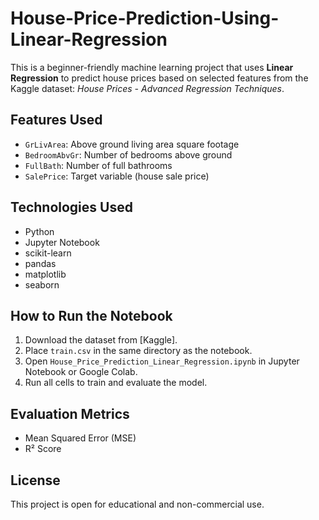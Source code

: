 # House-Price-Prediction-Using-Linear-Regression

This is a beginner-friendly machine learning project that uses **Linear Regression** to predict house prices based on selected features from the Kaggle dataset: *House Prices - Advanced Regression Techniques*.

## Features Used
- `GrLivArea`: Above ground living area square footage
- `BedroomAbvGr`: Number of bedrooms above ground
- `FullBath`: Number of full bathrooms
- `SalePrice`: Target variable (house sale price)

## Technologies Used
- Python
- Jupyter Notebook
- scikit-learn
- pandas
- matplotlib
- seaborn

## How to Run the Notebook
1. Download the dataset from [Kaggle].
2. Place `train.csv` in the same directory as the notebook.
3. Open `House_Price_Prediction_Linear_Regression.ipynb` in Jupyter Notebook or Google Colab.
4. Run all cells to train and evaluate the model.

## Evaluation Metrics
- Mean Squared Error (MSE)
- R² Score

## License
This project is open for educational and non-commercial use.
